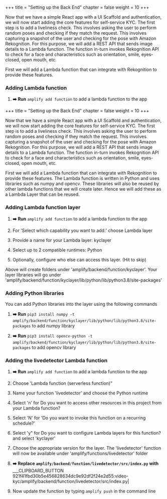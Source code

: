 +++
title = "Setting up the Back End"
chapter = false
weight = 10
+++

Now that we have a simple React app with a UI Scaffold and authentication, we will now start adding the core features for self-service KYC. The first step is to add a liveliness check. This involves asking the user to perform random poses and checking if they match the request. This involves capturing a snapshot of the user and checking for the pose with Amazon Rekognition. For this purpose, we will add a REST API that sends image details to a Lambda function. The function in-turn invokes Rekognition API to check for a face and characteristics such as orientation, smile, eyes-closed, open mouth, etc.

First we will add a Lambda function that can integrate with Rekognition to provide these features.

### Adding Lambda function

1. **➡️ Run** `amplify add function` to add a lambda function to the app

+++
title = "Setting up the Back End"
chapter = false
weight = 10
+++

Now that we have a simple React app with a UI Scaffold and authentication, we will now start adding the core features for self-service KYC. The first step is to add a liveliness check. This involves asking the user to perform random poses and checking if they match the request. This involves capturing a snapshot of the user and checking for the pose with Amazon Rekognition. For this purpose, we will add a REST API that sends image details to a Lambda function. The function in-turn invokes Rekognition API to check for a face and characteristics such as orientation, smile, eyes-closed, open mouth, etc.

First we will add a Lambda function that can integrate with Rekognition to provide these features. The Lambda function is written in Python and uses libraries such as numpy and opencv. These libraries will also be reused by other lambda functions that we will create later. Hence we will add these as a Lambda Layer that can be reused. 

### Adding Lambda function layer 

1. **➡️ Run** `amplify add function` to add a lambda function to the app

2. For 'Select which capability you want to add:' choose Lambda layer

3. Provide a name for your Lambda layer: kyclayer

4. Select up to 2 compatible runtimes: Python

5. Optionally, configure who else can access this layer. (Hit <Enter> to skip) 

Above will create folders under 'amplify/backend/function/kyclayer'. Your layer libraries will go under 'amplify/backend/function/kyclayer/lib/python/lib/python3.8/site-packages'

### Adding Python libraries

You can add Python libraries into the layer using the following commands

1. **➡️ Run** `pip3 install numpy -t amplify/backend/function/kyclayer/lib/python/lib/python3.8/site-packages` to add numpy library

2. **➡️ Run** `pip3 install opencv-python -t amplify/backend/function/kyclayer/lib/python/lib/python3.8/site-packages` to add opencv library

### Adding the livedetector Lambda function

1. **➡️ Run** `amplify add function` to add a lambda function to the app

2. Choose 'Lambda function (serverless function)"

3. Name your function 'livedetector' and choose the Python runtime

4. Select 'n' for Do you want to access other resources in this project from your Lambda function?

5. Select 'N' for 'Do you want to invoke this function on a recurring schedule?'

6. Select 'y" for Do you want to configure Lambda layers for this function? and select 'kyclayer'

7. Choose the appropriate version for the layer. The 'livedetector' function will now be available under 'amplify/functions/livedetector' folder

8. **➡️ Replace `amplify/backend/function/livedetector/src/index.py` with** ___CLIPBOARD_BUTTON 921f41fbd30b5e456828634dc9e92df2f24e2d55:video-kyc/amplify/backend/function/livedetector/src/index.py|

9. Now update the function by typing `amplify push` in the command line

